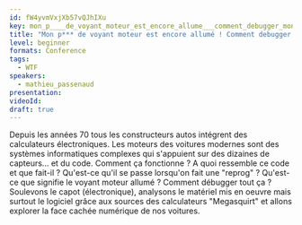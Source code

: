 ```yaml
---
id: fW4yvmVxjXb57vQJhIXu
key: mon_p____de_voyant_moteur_est_encore_allume___comment_debugger_mon_moteur___plongeon_dans_les_entrailles_des_calculateurs_moteur
title: "Mon p*** de voyant moteur est encore allumé ! Comment debugger mon moteur ? Plongeon dans les entrailles des calculateurs moteur"
level: beginner
formats: Conference 
tags:
  - WTF
speakers:
  - mathieu_passenaud
presentation:
videoId:
draft: true
---
```

Depuis les années 70 tous les constructeurs autos intégrent des calculateurs électroniques.
Les moteurs des voitures modernes sont des systèmes informatiques complexes qui s'appuient sur des dizaines de capteurs... et du code. 
Comment ça fonctionne ? A quoi ressemble ce code et que fait-il ?
Qu'est-ce qu'il se passe lorsqu'on fait une "reprog" ? 
Qu'est-ce que signifie le voyant moteur allumé ? Comment débugger tout ça ?
Soulevons le capot (électronique), analysons le matériel mis en oeuvre mais surtout le logiciel grâce aux sources des calculateurs "Megasquirt" et allons explorer la face cachée numérique de nos voitures.
